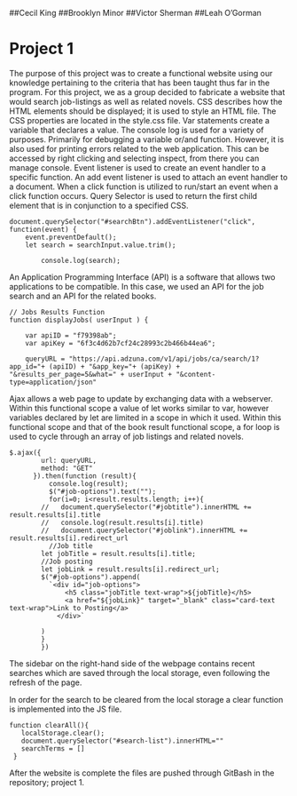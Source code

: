 
##Cecil King
##Brooklyn Minor
##Victor Sherman
##Leah O’Gorman
# Project 1
The purpose of this project was to create a functional website using our knowledge pertaining to the criteria that has been taught thus far in the program. For this project, we as a group decided to fabricate a website that would search job-listings as well as related novels.
CSS describes how the HTML elements should be displayed; it is used to style an HTML file. The CSS properties are located in the style.css file.
Var statements create a variable that declares a value.
The console log is used for a variety of purposes. Primarily for debugging a variable or/and function. However, it is also used for printing errors related to the web application. This can be accessed by right clicking and selecting inspect, from there you can manage console. 
Event listener is used to create an event handler to a specific function. An add event listener is used to attach an event handler to a document. When a click function is utilized to run/start an event when a click function occurs. Query Selector is used to return the first child element that is in conjunction to a specified CSS.
```
document.querySelector("#searchBtn").addEventListener("click", function(event) {
    event.preventDefault();
    let search = searchInput.value.trim();
    
        console.log(search);
```

 
An Application Programming Interface (API) is a software that allows two applications to be compatible. In this case, we used an API for the job search and an API for the related books. 
```
// Jobs Results Function
function displayJobs( userInput ) {

    var apiID = "f79398ab";
    var apiKey = "6f3c4d62b7cf24c28993c2b466b44ea6";

    queryURL = "https://api.adzuna.com/v1/api/jobs/ca/search/1?app_id="+ (apiID) + "&app_key="+ (apiKey) + "&results_per_page=5&what=" + userInput + "&content-type=application/json"
```
 
Ajax allows a web page to update by exchanging data with a webserver. Within this functional scope a value of let works similar to var, however variables declared by let are limited in a scope in which it used. Within this functional scope and that of the book result functional scope, a for loop is used to cycle through an array of job listings and related novels. 
```
$.ajax({
        url: queryURL,
        method: "GET"
      }).then(function (result){
          console.log(result);
          $("#job-options").text("");
          for(i=0; i<result.results.length; i++){
        //   document.querySelector("#jobtitle").innerHTML += result.results[i].title
        //   console.log(result.results[i].title)
        //   document.querySelector("#joblink").innerHTML += result.results[i].redirect_url
          //Job title
        let jobTitle = result.results[i].title;
        //Job posting
        let jobLink = result.results[i].redirect_url;
        $("#job-options").append(
          `<div id="job-options">
              <h5 class="jobTitle text-wrap">${jobTitle}</h5>
              <a href="${jobLink}" target="_blank" class="card-text text-wrap">Link to Posting</a>
            </div>`
        
        )
        }
        })
 ``` 

The sidebar on the right-hand side of the webpage contains recent searches which are saved through the local storage, even following the refresh of the page.

In order for the search to be cleared from the local storage a clear function is implemented into the JS file. 
```
function clearAll(){
   localStorage.clear();
   document.querySelector("#search-list").innerHTML=""
   searchTerms = []
 }
 ```

After the website is complete the files are pushed through GitBash in the repository; project 1.  
